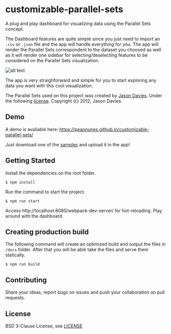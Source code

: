 # customizable-parallel-sets

A plug and play dashboard for visualizing data using the Parallel Sets concept. 

The Dashboard features are quite simple since you just need to import an `.csv` or `.json` file and the app will handle everything for you. The app will render the Parallel Sets correspondent to the dataset you choosed as well as it will render one sidebar for selecting/deselecting features to be considered on the Parallel Sets visualization.

![alt text](https://media.giphy.com/media/3ov9k6grymQgH9p1LO/giphy.gif "customizable-parallel-set")

The app is very straighforward and simple for you to start exploring any data you want with this cool visualization.

The Parallel Sets used on this project was created by [Jason Davies](https://www.jasondavies.com/parallel-sets/). Under the following [license](https://github.com/jasondavies/d3-parsets/blob/master/LICENSE). Copyright (c) 2012, Jason Davies.

## Demo
A demo is avaliable here: https://peaonunes.github.io/customizable-parallel-sets/

Just download one of the [samples](https://github.com/peaonunes/customizable-parallel-sets/tree/master/samples) and upload it in the app!

## Getting Started
Install the dependencies on the root folder.
```
$ npm install
```

Run the command to start the project.
```
$ npm run start
```

Access http://localhost:8080/webpack-dev-server/ for hot-reloading.
Play around with the dashboard.

## Creating production build
The following command will create an optimized build and output the files in `/docs` folder. After that you will be able take the files and serve them statically.
```
$ npm run build
```

## Contributing
Share your ideas, report bugs on issues and push your collaboration on pull requests.

## License
BSD 3-Clause License, see [LICENSE](https://github.com/peaonunes/customizable-parallel-sets/blob/master/LICENSE)
